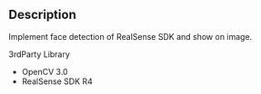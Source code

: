 
## Description

Implement face detection of RealSense SDK and show on image. 

3rdParty Library
* OpenCV 3.0
* RealSense SDK R4
